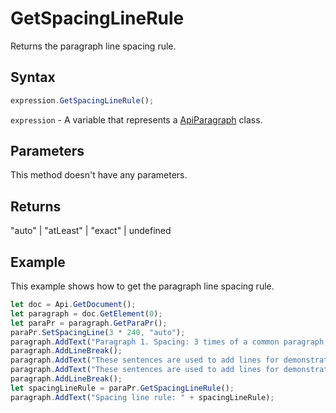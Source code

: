 # GetSpacingLineRule

Returns the paragraph line spacing rule.

## Syntax

```javascript
expression.GetSpacingLineRule();
```

`expression` - A variable that represents a [ApiParagraph](../ApiParagraph.md) class.

## Parameters

This method doesn't have any parameters.

## Returns

"auto" \| "atLeast" \| "exact" \| undefined

## Example

This example shows how to get the paragraph line spacing rule.

```javascript
let doc = Api.GetDocument();
let paragraph = doc.GetElement(0);
let paraPr = paragraph.GetParaPr();
paraPr.SetSpacingLine(3 * 240, "auto");
paragraph.AddText("Paragraph 1. Spacing: 3 times of a common paragraph line spacing.");
paragraph.AddLineBreak();
paragraph.AddText("These sentences are used to add lines for demonstrative purposes. ");
paragraph.AddText("These sentences are used to add lines for demonstrative purposes. ");
paragraph.AddLineBreak();
let spacingLineRule = paraPr.GetSpacingLineRule();
paragraph.AddText("Spacing line rule: " + spacingLineRule);
```
